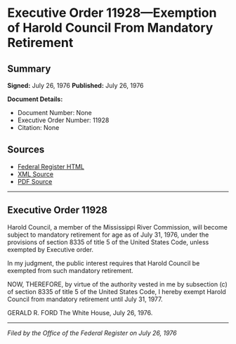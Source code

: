 # Executive Order 11928—Exemption of Harold Council From Mandatory Retirement

## Summary

**Signed:** July 26, 1976
**Published:** July 26, 1976

**Document Details:**
- Document Number: None
- Executive Order Number: 11928
- Citation: None

## Sources
- [Federal Register HTML](https://www.presidency.ucsb.edu/documents/executive-order-11928-exemption-harold-council-from-mandatory-retirement)
- [XML Source](None)
- [PDF Source](None)

---

## Executive Order 11928

Harold Council, a member of the Mississippi River Commission, will become subject to mandatory retirement for age as of July 31, 1976, under the provisions of section 8335 of title 5 of the United States Code, unless exempted by Executive order.

In my judgment, the public interest requires that Harold Council be exempted from such mandatory retirement.

NOW, THEREFORE, by virtue of the authority vested in me by subsection (c) of section 8335 of title 5 of the United States Code, I hereby exempt Harold Council from mandatory retirement until July 31, 1977.

GERALD R. FORD
The White House,
July 26, 1976.

---

*Filed by the Office of the Federal Register on July 26, 1976*
